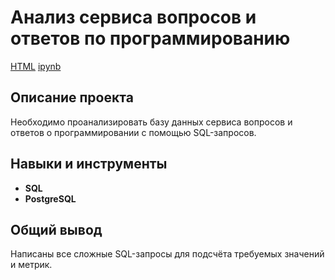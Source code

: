 # Анализ сервиса вопросов и ответов по программированию

[HTML](https://github.com/LiliaBB/Portfolio/blob/main/Анализ%20сервиса%20вопросов%20и%20ответов%20по%20программированию/project%20SQL.html) 
[ipynb](https://github.com/LiliaBB/Portfolio/blob/main/Анализ%20сервиса%20вопросов%20и%20ответов%20по%20программированию/project%20SQL.ipynb)

## Описание проекта

Необходимо проанализировать базу данных сервиса вопросов и ответов о программировании с помощью SQL-запросов.


## Навыки и инструменты

- **SQL**
- **PostgreSQL**


##

## Общий вывод

Написаны все сложные SQL-запросы для подсчёта требуемых значений и метрик.
